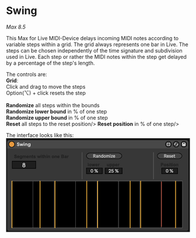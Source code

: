 # Swing

*Max 8.5*

This Max for Live MIDI-Device delays incoming MIDI notes according to variable steps within a grid.
The grid always represents one bar in Live.
The steps can be chosen independently of the time signature and subdivision used in Live.
Each step or rather the MIDI notes within the step get delayed by a percentage of the step's length.


The controls are:<br/>
**Grid**:<br/>
   Click and drag to move the steps<br/>
   Option(⌥) + click resets the step<br/>
<br/>
**Randomize** all steps within the bounds<br/>
   **Randomize lower bound** in % of one step<br/>
   **Randomize upper bound** in % of one step<br/>
**Reset** all steps to the reset position/>
   **Reset position** in % of one step/>

The interface looks like this:<br/>
![Interface](/picture/Swing.png)

